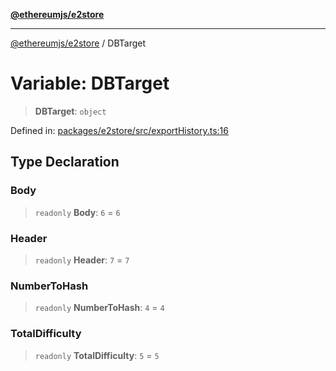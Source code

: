 [**@ethereumjs/e2store**](../README.md)

***

[@ethereumjs/e2store](../README.md) / DBTarget

# Variable: DBTarget

> **DBTarget**: `object`

Defined in: [packages/e2store/src/exportHistory.ts:16](https://github.com/ethereumjs/ethereumjs-monorepo/blob/master/packages/e2store/src/exportHistory.ts#L16)

## Type Declaration

### Body

> `readonly` **Body**: `6` = `6`

### Header

> `readonly` **Header**: `7` = `7`

### NumberToHash

> `readonly` **NumberToHash**: `4` = `4`

### TotalDifficulty

> `readonly` **TotalDifficulty**: `5` = `5`
